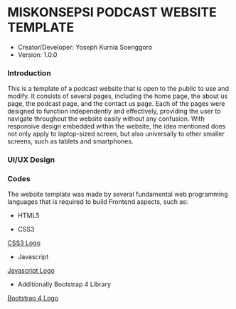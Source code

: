 # MISKONSEPSI PODCAST WEBSITE TEMPLATE

* Creator/Developer: Yoseph Kurnia Soenggoro
* Version: 1.0.0

### Introduction
This is a template of a podcast website that is open to the public to use and modify. It consists of several pages, including the home page, the about us page, the podcast page, and the contact us page. Each of the pages were designed to function independently and effectively, providing the user to navigate throughout the website easily without any confusion. With responsive design embedded within the website, the idea mentioned does not only apply to laptop-sized screen, but also universally to other smaller screens, such as tablets and smartphones. 

### UI/UX Design



### Codes
The website template was made by several fundamental web programming languages that is required to build Frontend aspects, such as:
* HTML5

[](./static/img/html5-logo.png)

* CSS3 

[CSS3 Logo]()

* Javascript

[Javascript Logo]()

* Additionally Bootstrap 4 Library

[Bootstrap 4 Logo]()
